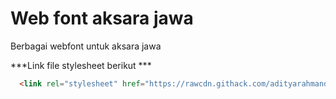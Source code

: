 # Web font aksara jawa

Berbagai webfont untuk aksara jawa

***Link file stylesheet berikut ***

```html
  <link rel="stylesheet" href="https://rawcdn.githack.com/adityarahmanda/aksara-jawa-webfont/c75806f4019a7aeabea8d26a9a2b4435171ca1cc/aksara-jawa.css">
```
